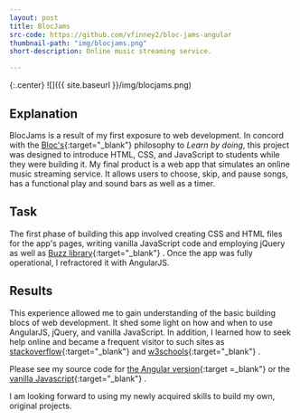 ```yaml
---
layout: post
title: BlocJams
src-code: https://github.com/vfinney2/bloc-jams-angular
thumbnail-path: "img/blocjams.png"
short-description: Online music streaming service.

---
```


{:.center}
![]({{ site.baseurl }}/img/blocjams.png)

## Explanation

BlocJams is a result of my first exposure to web development. In concord with the [Bloc's](http://www.bloc.io/){:target="_blank"} philosophy to _Learn by doing_, this project was designed to introduce HTML, CSS, and JavaScript to students while they were building it. My final product is a web app that simulates an online music streaming service. It allows users to choose, skip, and pause songs, has a functional play and sound bars as well as a timer. 

## Task

The first phase of building this app involved creating CSS and HTML files for the app's pages,  writing vanilla JavaScript code and employing jQuery as well as [Buzz library](http://buzz.jaysalvat.com/){:target="_blank"} . Once the app was fully operational, I refractored it with AngularJS. 

## Results

This experience allowed me to gain understanding of the basic building blocs of web development. It shed some light on how and when to use AngularJS, jQuery, and vanilla JavaScript. In addition, I learned how to seek help online and became a frequent visitor to such sites as [stackoverflow](http://stackoverflow.com/){:target="_blank"} and [w3schools](http://www.w3schools.com/){:target="_blank"} . 

Please see my source code for [the Angular version](https://github.com/vfinney2/bloc-jams-angular){:target =_blank"} or the [vanilla Javascript](https://github.com/vfinney2/bloc-jams){:target="_blank"} .

I am looking forward to using my newly acquired skills to build my own, original projects.

